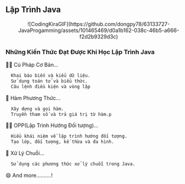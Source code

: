 ## Lập Trình Java

<div align="center">
![CodingKiraGIF](https://github.com/dongpy78/63133727-JavaProgamming/assets/101465469/d0a1b162-038c-46b5-a666-f2d2b9329d3c)
</div>

### Những Kiến Thức Đạt Được Khi Học Lập Trình Java
👩‍💻 Cú Pháp Cơ Bản...
```bash
  Khai báo biến và kiểu dữ liệu.
  Sử dụng toán tử và biểu thức.
  Câu lệnh điều kiện và vòng lặp
```

🧠 Hàm Phương Thức...
```bash
  Xây dựng và gọi hàm.
  Truyền tham số và trả giá trị từ hàm.p
```

👯‍♀️ OPP(Lập Trình Hướng Đối tượng)...
```bash
  Hiểu khái niệm về lập trình hướng đối tượng.
  Tạo lớp, đối tượng, kế thừa và đa hình.
```

🤔 Xử Lý Chuỗi...
```bash
  Sử dụng các phương thức xử lý chuỗi trong Java.
```

😄 And more..........!




